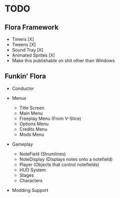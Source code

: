 # TODO
## Flora Framework
- Timers [X]
- Tweens [X]
- Sound Tray [X]
- Animated Sprites [X]
- Make this publishable on shit other than Windows

## Funkin' Flora
- Conductor
- Menus
    - Title Screen
    - Main Menu
    - Freeplay Menu (From V-Slice)
    - Options Menu
    - Credits Menu
    - Mods Menu

- Gameplay
    - NoteField (Strumlines)
    - NoteDisplay (Displays notes onto a notefield)
    - Player (Objects that control notefields)
    - HUD System
    - Stages
    - Characters

- Modding Support